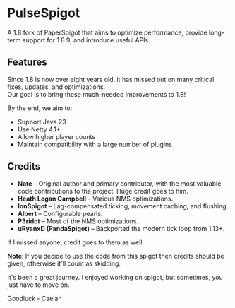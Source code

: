# PulseSpigot  
A 1.8 fork of PaperSpigot that aims to optimize performance, provide long-term support for 1.8.9, and introduce useful APIs.  

## Features  
Since 1.8 is now over eight years old, it has missed out on many critical fixes, updates, and optimizations.  
Our goal is to bring these much-needed improvements to 1.8!  

By the end, we aim to:  
- Support Java 23  
- Use Netty 4.1+  
- Allow higher player counts  
- Maintain compatibility with a large number of plugins  

## Credits  
- **Nate** – Original author and primary contributor, with the most valuable code contributions to the project. Huge credit goes to him.  
- **Heath Logan Campbell** – Various NMS optimizations.  
- **IonSpigot** – Lag-compensated ticking, movement caching, and flushing.  
- **Albert** – Configurable pearls.  
- **P3ridot** – Most of the NMS optimizations.  
- **uRyanxD (PandaSpigot)** – Backported the modern tick loop from 1.13+.  

If I missed anyone, credit goes to them as well.  

**Note**: If you decide to use the code from this spigot then credits should be given, otherwise it'll count as skidding.

It's been a great journey. I enjoyed working on spigot, but sometimes, you just have to move on.

Goodluck - Caelan
